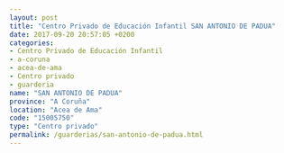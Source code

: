 ```yaml
---
layout: post
title: "Centro Privado de Educación Infantil SAN ANTONIO DE PADUA"
date: 2017-09-20 20:57:05 +0200
categories:
- Centro Privado de Educación Infantil
- a-coruna
- acea-de-ama
- Centro privado
- guarderia
name: "SAN ANTONIO DE PADUA"
province: "A Coruña"
location: "Acea de Ama"
code: "15005750"
type: "Centro privado"
permalink: /guarderias/san-antonio-de-padua.html
---
```

